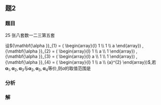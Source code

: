## 题2
### 题目
25 张八套数一二三第五套 

设${\mathbf{\alpha }}_{1} = ( \begin{array}{l} 1 \\  1 \\  a \end{array}) ,{\mathbf{\alpha }}_{2} = ( \begin{array}{l} 1 \\  a \\  1 \end{array}) ,{\mathbf{\alpha }}_{3} = ( \begin{array}{l} a \\  1 \\  1 \end{array}) ,{\mathbf{\alpha }}_{4} = ( \begin{array}{l} 1 \\  a \\  {a}^{2} \end{array})$,若${\mathbf{\alpha }}_{1},{\mathbf{\alpha }}_{2},{\mathbf{\alpha }}_{3}$与${\mathbf{\alpha }}_{2},{\mathbf{\alpha }}_{3},{\mathbf{\alpha }}_{4}$等价,则$a$的取值范围是
### 分析

### 解